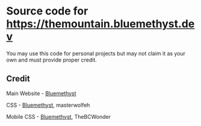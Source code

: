 # Source code for https://themountain.bluemethyst.dev
You may use this code for personal projects but may not claim it as your own and must provide proper credit.

## Credit
Main Website - [Bluemethyst](https://github.com/Bluemethyst/)

CSS - [Bluemethyst](https://github.com/Bluemethyst/), masterwolfeh

Mobile CSS - [Bluemethyst](https://github.com/Bluemethyst/), TheBCWonder
